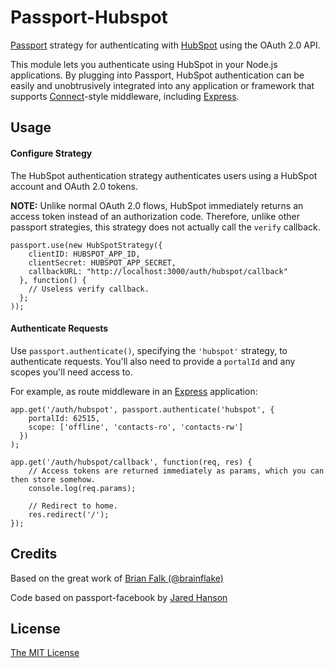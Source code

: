 # Passport-Hubspot

[Passport](http://passportjs.org/) strategy for authenticating with [HubSpot](http://www.hubspot.com/)
using the OAuth 2.0 API.

This module lets you authenticate using HubSpot in your Node.js applications. By plugging into Passport, HubSpot authentication can be easily and unobtrusively integrated into any application or framework that supports [Connect](http://www.senchalabs.org/connect/)-style middleware, including [Express](http://expressjs.com/).

## Usage

#### Configure Strategy

The HubSpot authentication strategy authenticates users using a HubSpot account and OAuth 2.0 tokens.

**NOTE:** Unlike normal OAuth 2.0 flows, HubSpot immediately returns an access token instead of an authorization code. Therefore, unlike other passport strategies, this strategy does not actually call the `verify` callback.

    passport.use(new HubSpotStrategy({
        clientID: HUBSPOT_APP_ID,
        clientSecret: HUBSPOT_APP_SECRET,
        callbackURL: "http://localhost:3000/auth/hubspot/callback"
      }, function() {
        // Useless verify callback.
      };
    ));

#### Authenticate Requests

Use `passport.authenticate()`, specifying the `'hubspot'` strategy, to authenticate requests. You'll also need to provide a `portalId` and any scopes you'll need access to.

For example, as route middleware in an [Express](http://expressjs.com/) application:

    app.get('/auth/hubspot', passport.authenticate('hubspot', {
        portalId: 62515,
        scope: ['offline', 'contacts-ro', 'contacts-rw']
      })
    );

    app.get('/auth/hubspot/callback', function(req, res) {
        // Access tokens are returned immediately as params, which you can then store somehow.
        console.log(req.params);

        // Redirect to home.
        res.redirect('/');
    });

## Credits

Based on the great work of [Brian Falk (@brainflake)](http://github.com/brainflake)

Code based on passport-facebook by [Jared Hanson](http://github.com/jaredhanson)

## License

[The MIT License](http://opensource.org/licenses/MIT)
